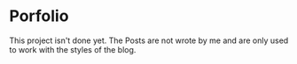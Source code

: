 # Porfolio

This project isn't done yet. The Posts are not wrote by me and are only used to work with the styles of the blog.

